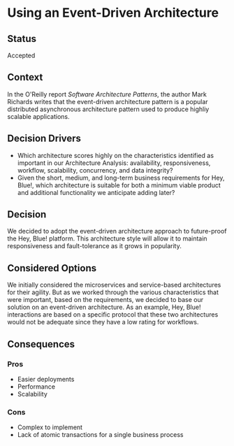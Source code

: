 # Using an Event-Driven Architecture

## Status
Accepted

## Context
In the O'Reilly report _Software Architecture Patterns_, the author Mark Richards writes that the event-driven architecture pattern is a popular distributed asynchronous architecture pattern used to produce highliy scalable applications.

## Decision Drivers
- Which architecture scores highly on the characteristics identified as important in our Architecture Analysis: availability, responsiveness, workflow, scalability, concurrency, and data integrity?
- Given the short, medium, and long-term business requirements for Hey, Blue!, which architecture is suitable for both a minimum viable product and additional functionality we anticipate adding later?

## Decision
We decided to adopt the event-driven architecture approach to future-proof the Hey, Blue! platform.  This architecture style will allow it to maintain responsiveness and fault-tolerance as it grows in popularity.

## Considered Options
We initially considered the microservices and service-based architectures for their agility. But as we worked through the various characteristics that were important, based on the requirements, we decided to base our solution on an event-driven architecture. As an example, Hey, Blue! interactions are based on a specific protocol that these two architectures would not be adequate since they have a low rating for workflows.

## Consequences

### Pros
- Easier deployments
- Performance
- Scalability

### Cons
- Complex to implement
- Lack of atomic transactions for a single business process

